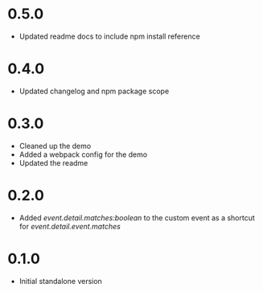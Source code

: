 # 0.5.0
 - Updated readme docs to include npm install reference

# 0.4.0
 - Updated changelog and npm package scope

# 0.3.0
 - Cleaned up the demo
 - Added a webpack config for the demo
 - Updated the readme

# 0.2.0
 - Added *event.detail.matches:boolean* to the custom event as a shortcut for *event.detail.event.matches*

# 0.1.0
 - Initial standalone version
